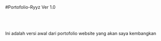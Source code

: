 #Portofolio-Ryyz Ver 1.0
<br>
<br>
<br>
<br>
<br>
Ini adalah versi awal dari portofolio website yang akan saya kembangkan
